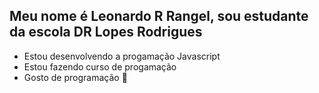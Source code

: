 ## Meu nome é Leonardo R Rangel, sou estudante da escola DR Lopes Rodrigues
- Estou desenvolvendo a progamação Javascript
- Estou fazendo curso de progamação
- Gosto de programação 🤖
  
